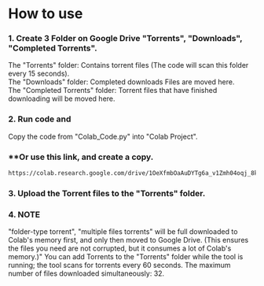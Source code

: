 # How to use #
### 1. Create 3 Folder on Google Drive "Torrents", "Downloads", "Completed Torrents". ###
The "Torrents" folder: Contains torrent files (The code will scan this folder every 15 seconds).  
The "Downloads" folder: Completed downloads Files are moved here.  
The "Completed Torrents" folder: Torrent files that have finished downloading will be moved here.
### 2. Run code and 
Copy the code from "Colab_Code.py" into "Colab Project".  
### **Or use this link, and create a copy. ###
   ```bash
   https://colab.research.google.com/drive/1OeXfmbOaAuDYTg6a_v1Zmh04oqj_8kQd
  ```
### 3. Upload the Torrent files to the "Torrents" folder. ###
### 4. NOTE ###
"folder-type torrent", "multiple files torrents" will be full downloaded to Colab's memory first, and only then moved to Google Drive.
(This ensures the files you need are not corrupted, but it consumes a lot of Colab's memory.)"
You can add Torrents to the "Torrents" folder while the tool is running; the tool scans for torrents every 60 seconds.
The maximum number of files downloaded simultaneously: 32.
